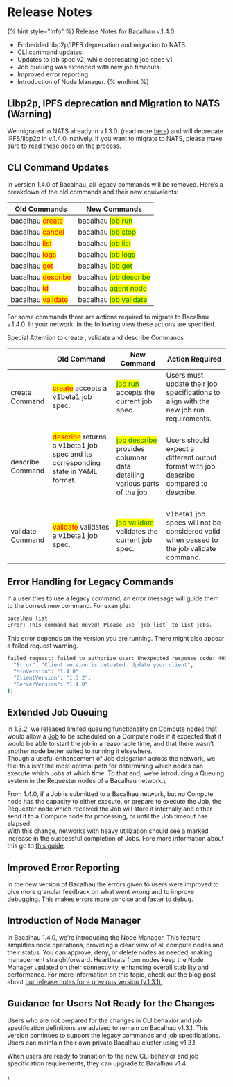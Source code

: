 # Release Notes

{% hint style="info" %}
Release Notes for Bacalhau v.1.4.0

* Embedded libp2p/IPFS deprecation and migration to NATS.
* CLI command updates.&#x20;
* Updates to job spec v2, while deprecating job spec v1.
* Job queuing was extended with new job timeouts.
* Improved error reporting.&#x20;
* Introduction of Node Manager.
{% endhint %}

## Libp2p, IPFS deprecation and Migration to NATS (Warning)

We migrated to NATS already in v.1.3.0. (read more [here](https://blog.bacalhau.org/i/142946625/nats-based-networking)) and will deprecate IPFS/libp2p in v.1.4.0. natively. If you want to migrate to NATS, please make sure to read these docs on the process.

## CLI Command Updates

In version 1.4.0 of Bacalhau, all legacy commands will be removed. Here’s a breakdown of the old commands and their new equivalents:

| Old Commands                                      | New Commands                                            |
| ------------------------------------------------- | ------------------------------------------------------- |
| bacalhau <mark style="color:red;">create</mark>   | bacalhau <mark style="color:green;">job run</mark>      |
| bacalhau <mark style="color:red;">cancel</mark>   | bacalhau <mark style="color:green;">job stop</mark>     |
| bacalhau <mark style="color:red;">list</mark>     | bacalhau <mark style="color:green;">job list</mark>     |
| bacalhau <mark style="color:red;">logs</mark>     | bacalhau <mark style="color:green;">job logs</mark>     |
| bacalhau <mark style="color:red;">get</mark>      | bacalhau <mark style="color:green;">job get</mark>      |
| bacalhau <mark style="color:red;">describe</mark> | bacalhau <mark style="color:green;">job describe</mark> |
| bacalhau <mark style="color:red;">id</mark>       | bacalhau <mark style="color:green;">agent node</mark>   |
| bacalhau <mark style="color:red;">validate</mark> | bacalhau <mark style="color:green;">job validate</mark> |

For some commands there are actions required to migrate to Bacalhau v.1.4.0. In your network. In the following view these actions are specified.

Special Attention to create , validate and describe Commands

|                  | Old Command                                                                                                                       | New Command                                                                                               | Action Required                                                                         |
| ---------------- | --------------------------------------------------------------------------------------------------------------------------------- | --------------------------------------------------------------------------------------------------------- | --------------------------------------------------------------------------------------- |
| create Command   | <mark style="color:red;">create</mark> accepts a v1beta1 job spec.                                                                | <mark style="color:green;">job run</mark> accepts the current job spec.                                   | Users must update their job specifications to align with the new job run requirements.  |
| describe Command | <p><mark style="color:red;">describe</mark> returns a v1beta1 job spec and its corresponding state in YAML format.</p><p><br></p> | <mark style="color:green;">job describe</mark> provides columnar data detailing various parts of the job. | Users should expect a different output format with job describe compared to describe.   |
| validate Command | <mark style="color:red;">validate</mark> validates a v1beta1 job spec.                                                            | <mark style="color:green;">job validate</mark> validates the current job spec.                            | v1beta1 job specs will not be considered valid when passed to the job validate command. |

## Error Handling for Legacy Commands

If a user tries to use a legacy command, an error message will guide them to the correct new command. For example:

```bash
bacalhau list
Error: This command has moved! Please use `job list` to list jobs.
```

This error depends on the version you are running. There might also appear a failed request warning.

```bash
failed request: failed to authorize user: Unexpected response code: 403 ({
  "Error": "Client version is outdated. Update your client",
  "MinVersion": "1.4.0",
  "ClientVersion": "1.3.2",
  "ServerVersion": "1.4.0"
})
```

## Extended Job Queuing

In 1.3.2, we released limited queuing functionality on Compute nodes that would allow a [Job](https://docs.bacalhau.org/getting-started/architecture#chapter-2-job-cycle) to be scheduled on a Compute node if it expected that it would be able to start the job in a reasonable time, and that there wasn’t another node better suited to running it elsewhere.\
Though a useful enhancement of Job delegation across the network, we feel this isn’t the most optimal path for determining which nodes can execute which Jobs at which time. To that end, we’re introducing a Queuing system in the Requester nodes of a Bacalhau network.\


From 1.4.0, if a Job is submitted to a Bacalhau network, but no Compute node has the capacity to either execute, or prepare to execute the Job, the Requester node which received the Job will store it internally and either send it to a Compute node for processing, or until the Job timeout has elapsed.\
With this change, networks with heavy utilization should see a marked increase in the successful completion of Jobs. Fore more information about this go to [this guide](https://docs.bacalhau.org/setting-up/jobs/job-queuing).

## Improved Error Reporting

In the new version of Bacalhau the errors given to users were improved to give more granular feedback on what went wrong and to improve debugging. This makes errors more concise and faster to debug.

## Introduction of Node Manager

In Bacalhau 1.4.0, we’re introducing the Node Manager. This feature simplifies node operations, providing a clear view of all compute nodes and their status. You can approve, deny, or delete nodes as needed, making management straightforward. Heartbeats from nodes keep the Node Manager updated on their connectivity, enhancing overall stability and performance. For more information on this topic, check out the blog post about [our release notes for a previous version (v.1.3.1).](https://blog.bacalhau.org/p/introducing-bacalhau-131)

## Guidance for Users Not Ready for the Changes

Users who are not prepared for the changes in CLI behavior and job specification definitions are advised to remain on Bacalhau v1.3.1. This version continues to support the legacy commands and job specifications. Users can maintain their own private Bacalhau cluster using v1.3.1.

When users are ready to transition to the new CLI behavior and job specification requirements, they can upgrade to Bacalhau v1.4.

\

